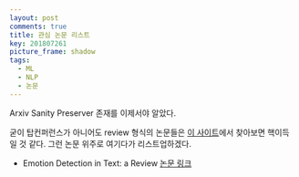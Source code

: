 ```yaml
---
layout: post
comments: true
title: 관심 논문 리스트
key: 201807261
picture_frame: shadow
tags:
  - ML
  - NLP
  - 논문
---
```


Arxiv Sanity Preserver 존재를 이제서야 알았다.

<!--more-->

굳이 탑컨퍼런스가 아니어도 review 형식의 논문들은 [이 사이트](http://www.arxiv-sanity.com/search?q=review)에서
찾아보면 핵이득일 것 같다. 그런 논문 위주로 여기다가 리스트업하겠다.

- Emotion Detection in Text: a Review [논문 링크](https://arxiv.org/abs/1806.00674v1)










